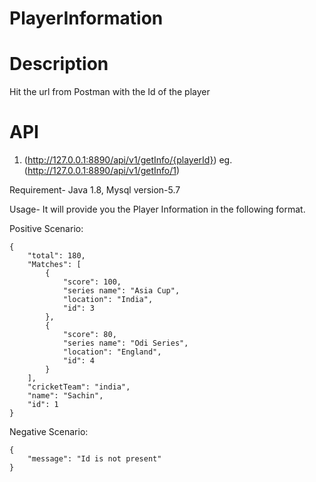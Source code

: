# PlayerInformation

# Description
Hit the url from Postman with the Id of the player 

# API

1. (http://127.0.0.1:8890/api/v1/getInfo/{playerId}) 
eg. (http://127.0.0.1:8890/api/v1/getInfo/1)

Requirement- Java 1.8, Mysql version-5.7

Usage- It will provide you the Player Information in the following format.

Positive Scenario:

```
{
    "total": 180,
    "Matches": [
        {
            "score": 100,
            "series name": "Asia Cup",
            "location": "India",
            "id": 3
        },
        {
            "score": 80,
            "series name": "Odi Series",
            "location": "England",
            "id": 4
        }
    ],
    "cricketTeam": "india",
    "name": "Sachin",
    "id": 1
}
```


Negative Scenario:

```
{
    "message": "Id is not present"
}
```

